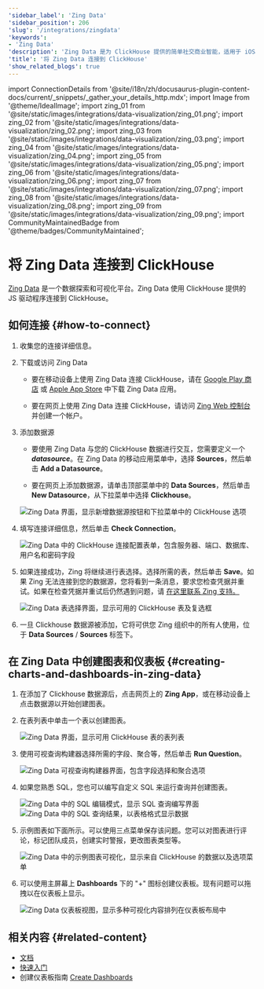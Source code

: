 ```yaml
---
'sidebar_label': 'Zing Data'
'sidebar_position': 206
'slug': '/integrations/zingdata'
'keywords':
- 'Zing Data'
'description': 'Zing Data 是为 ClickHouse 提供的简单社交商业智能，适用于 iOS、Android 和网页。'
'title': '将 Zing Data 连接到 ClickHouse'
'show_related_blogs': true
---
```


import ConnectionDetails from '@site/i18n/zh/docusaurus-plugin-content-docs/current/_snippets/_gather_your_details_http.mdx';
import Image from '@theme/IdealImage';
import zing_01 from '@site/static/images/integrations/data-visualization/zing_01.png';
import zing_02 from '@site/static/images/integrations/data-visualization/zing_02.png';
import zing_03 from '@site/static/images/integrations/data-visualization/zing_03.png';
import zing_04 from '@site/static/images/integrations/data-visualization/zing_04.png';
import zing_05 from '@site/static/images/integrations/data-visualization/zing_05.png';
import zing_06 from '@site/static/images/integrations/data-visualization/zing_06.png';
import zing_07 from '@site/static/images/integrations/data-visualization/zing_07.png';
import zing_08 from '@site/static/images/integrations/data-visualization/zing_08.png';
import zing_09 from '@site/static/images/integrations/data-visualization/zing_09.png';
import CommunityMaintainedBadge from '@theme/badges/CommunityMaintained';


# 将 Zing Data 连接到 ClickHouse

<CommunityMaintainedBadge/>

<a href="https://www.zingdata.com/" target="_blank">Zing Data</a> 是一个数据探索和可视化平台。Zing Data 使用 ClickHouse 提供的 JS 驱动程序连接到 ClickHouse。

## 如何连接 {#how-to-connect}
1. 收集您的连接详细信息。
<ConnectionDetails />

2. 下载或访问 Zing Data

    * 要在移动设备上使用 Zing Data 连接 ClickHouse，请在 [Google Play 商店](https://play.google.com/store/apps/details?id=com.getzingdata.android) 或 [Apple App Store](https://apps.apple.com/us/app/zing-data-collaborative-bi/id1563294091) 中下载 Zing Data 应用。

    * 要在网页上使用 Zing Data 连接 ClickHouse，请访问 [Zing Web 控制台](https://console.getzingdata.com/) 并创建一个帐户。

3. 添加数据源

    * 要使用 Zing Data 与您的 ClickHouse 数据进行交互，您需要定义一个 **_datasource_**。在 Zing Data 的移动应用菜单中，选择 **Sources**，然后单击 **Add a Datasource**。

    * 要在网页上添加数据源，请单击顶部菜单中的 **Data Sources**，然后单击 **New Datasource**，从下拉菜单中选择 **Clickhouse**。

    <Image size="md" img={zing_01} alt="Zing Data 界面，显示新增数据源按钮和下拉菜单中的 ClickHouse 选项" border />
    <br/>

4. 填写连接详细信息，然后单击 **Check Connection**。

    <Image size="md" img={zing_02} alt="Zing Data 中的 ClickHouse 连接配置表单，包含服务器、端口、数据库、用户名和密码字段" border />
    <br/>

5. 如果连接成功，Zing 将继续进行表选择。选择所需的表，然后单击 **Save**。如果 Zing 无法连接到您的数据源，您将看到一条消息，要求您检查凭据并重试。如果在检查凭据并重试后仍然遇到问题，请 <a id="contact_link" href="mailto:hello@getzingdata.com">在这里联系 Zing 支持。</a>

    <Image size="md" img={zing_03} alt="Zing Data 表选择界面，显示可用的 ClickHouse 表及复选框" border />
    <br/>

6. 一旦 Clickhouse 数据源被添加，它将可供您 Zing 组织中的所有人使用，位于 **Data Sources** / **Sources** 标签下。

## 在 Zing Data 中创建图表和仪表板 {#creating-charts-and-dashboards-in-zing-data}

1. 在添加了 Clickhouse 数据源后，点击网页上的 **Zing App**，或在移动设备上点击数据源以开始创建图表。

2. 在表列表中单击一个表以创建图表。

    <Image size="sm" img={zing_04} alt="Zing Data 界面，显示可用 ClickHouse 表的表列表" border />
    <br/>

3. 使用可视查询构建器选择所需的字段、聚合等，然后单击 **Run Question**。

    <Image size="md" img={zing_05} alt="Zing Data 可视查询构建器界面，包含字段选择和聚合选项" border />
    <br/>

4. 如果您熟悉 SQL，您也可以编写自定义 SQL 来运行查询并创建图表。

    <Image size="md" img={zing_06} alt="Zing Data 中的 SQL 编辑模式，显示 SQL 查询编写界面" border />
    <Image size="md" img={zing_07} alt="Zing Data 中的 SQL 查询结果，以表格格式显示数据" border />

5. 示例图表如下面所示。可以使用三点菜单保存该问题。您可以对图表进行评论，标记团队成员，创建实时警报，更改图表类型等。

    <Image size="md" img={zing_08} alt="Zing Data 中的示例图表可视化，显示来自 ClickHouse 的数据以及选项菜单" border />
    <br/>

6. 可以使用主屏幕上 **Dashboards** 下的 "+" 图标创建仪表板。现有问题可以拖拽以在仪表板上显示。

    <Image size="md" img={zing_09} alt="Zing Data 仪表板视图，显示多种可视化内容排列在仪表板布局中" border />
    <br/>

## 相关内容 {#related-content}

- [文档](https://docs.getzingdata.com/docs/)
- [快速入门](https://getzingdata.com/quickstart/)
- 创建仪表板指南 [Create Dashboards](https://getzingdata.com/blog/new-feature-create-multi-question-dashboards/)
